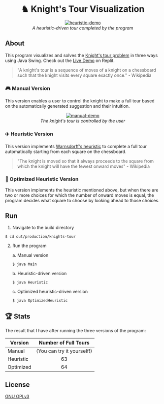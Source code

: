 <h1 align="center">♞ Knight's Tour Visualization</h1>

<div align="center">
    <a href="https://imgbb.com/"><img src="https://i.ibb.co/cNNfkfg/heuristic-demo.gif" alt="heuristic-demo" border="0"></a>
    <div align="center">
        <figcaption>
            <em>A heuristic-driven tour completed by the program</em>
        </figcaption>
    </div>
</div>

## About

This program visualizes and solves the [Knight's tour problem](https://en.wikipedia.org/wiki/Knight%27s_tour) in three ways using Java Swing. Check out the [Live Demo](https://replit.com/@ptpham4/knights-tour) on Replit.

> "A knight's tour is a sequence of moves of a knight on a chessboard such that the knight visits every square exactly once." - Wikipedia

### :video_game: Manual Version 

This version enables a user to control the knight to make a full tour based on the automatically generated suggestion and their intuition.

<div align="center">
    <a href="https://imgbb.com/"><img src="https://i.ibb.co/DrJVC90/manual-demo.gif" alt="manual-demo" border="0"></a>
    <div align="center">
        <figcaption>
            <em>The knight's tour is controlled by the user</em>
        </figcaption>
    </div>
</div>

### :airplane: Heuristic Version

This version implements [Warnsdorff's heuristic](https://www.geeksforgeeks.org/warnsdorffs-algorithm-knights-tour-problem/) to complete a full tour automatically starting from each square on the chessboard.

> "The knight is moved so that it always proceeds to the square from which the knight will have the fewest onward moves" - Wikipedia

### :rocket: Optimized Heuristic Version

This version implements the heuristic mentioned above, but when there are two or more choices for which the number of onward moves is equal, the program decides what square to choose by looking ahead to those choices.

## Run

1. Navigate to the build directory

```
$ cd out/production/knights-tour
```

2. Run the program

    a. Manual version

    ```
    $ java Main
    ```

    b. Heuristic-driven version

    ```
    $ java Heuristic
    ```

    c. Optimized heuristic-driven version

    ```
    $ java OptimizedHeuristic
    ```

## :trophy: Stats

The result that I have after running the three versions of the program:

| Version   |    Number of Full Tours    |
|-----------|:--------------------------:|
| Manual    | (You can try it yourself!) |
| Heuristic |             63             |
| Optimized |             64             |

## License

[GNU GPLv3](https://choosealicense.com/licenses/gpl-3.0/)